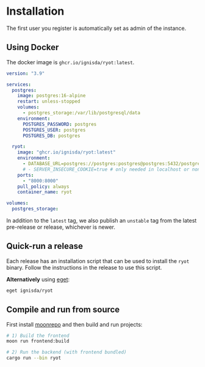 # Installation

The first user you register is automatically set as admin of the instance.

## Using Docker

The docker image is `ghcr.io/ignisda/ryot:latest`.

```yaml
version: "3.9"

services:
  postgres:
    image: postgres:16-alpine
    restart: unless-stopped
    volumes:
      - postgres_storage:/var/lib/postgresql/data
    environment:
      POSTGRES_PASSWORD: postgres
      POSTGRES_USER: postgres
      POSTGRES_DB: postgres

  ryot:
    image: "ghcr.io/ignisda/ryot:latest"
    environment:
      - DATABASE_URL=postgres://postgres:postgres@postgres:5432/postgres
      # - SERVER_INSECURE_COOKIE=true # only needed in localhost or non-https
    ports:
      - "8000:8000"
    pull_policy: always
    container_name: ryot

volumes:
  postgres_storage:
```

In addition to the `latest` tag, we also publish an `unstable` tag from the latest
pre-release or release, whichever is newer.

## Quick-run a release

Each release has an installation script that can be used to install the `ryot`
binary. Follow the instructions in the release to use this script.

**Alternatively** using [eget](https://github.com/zyedidia/eget):

```bash
eget ignisda/ryot
```

## Compile and run from source

First install [moonrepo](https://moonrepo.dev/) and then build and run projects:

```bash
# 1) Build the frontend
moon run frontend:build

# 2) Run the backend (with frontend bundled)
cargo run --bin ryot
```
